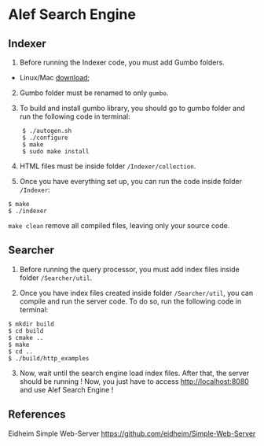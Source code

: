 # Alef Search Engine

## Indexer


1) Before running the Indexer code, you must add Gumbo folders.
  - Linux/Mac [download](https://github.com/google/gumbo-parser);

2) Gumbo folder must be renamed to only ``gumbo``. 

3) To build and install gumbo library, you should go to gumbo folder and run the following code in terminal:

```
	$ ./autogen.sh
	$ ./configure
	$ make
	$ sudo make install
```	

4) HTML files must be inside folder ``/Indexer/collection``.

5) Once you have everything set up, you can run the code inside folder ``/Indexer``:
```
$ make
$ ./indexer
```

```make clean``` remove all compiled files, leaving only your source code.


## Searcher

1) Before running the query processor, you must add index files inside folder ``/Searcher/util``.

2) Once you have index files created inside folder ``/Searcher/util``, you can compile and run the server code. To do so, run the following code in terminal:

```
$ mkdir build
$ cd build
$ cmake ..
$ make
$ cd ..
$ ./build/http_examples
```
3) Now, wait until the search engine load index files. After that, the server should be running ! Now, you just have to access <http://localhost:8080> and use Alef Search Engine !


## References

Eidheim Simple Web-Server <https://github.com/eidheim/Simple-Web-Server>
  